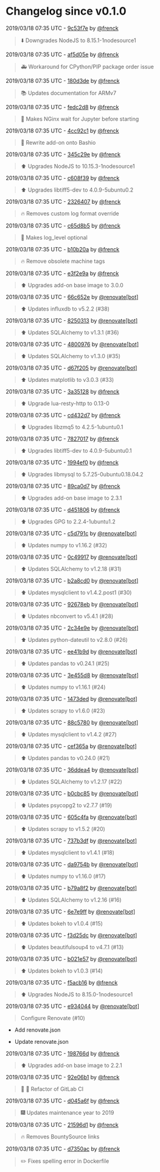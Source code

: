 # Changelog since v0.1.0

2019/03/18 07:35 UTC - [9c53f7e](https://github.com/hassio-addons/addon-jupyterlab-lite/commit/9c53f7e9107cff1f0d7ca98e396768b439811363) by [@frenck](https://github.com/frenck)
> :arrow_down: Downgrades NodeJS to 8.15.1-1nodesource1 

2019/03/18 07:35 UTC - [af5d05e](https://github.com/hassio-addons/addon-jupyterlab-lite/commit/af5d05e26c4b9dcc8849adbe00f4156047329cff) by [@frenck](https://github.com/frenck)
> :ambulance: Workaround for CPython/PIP package order issue 

2019/03/18 07:35 UTC - [180d3de](https://github.com/hassio-addons/addon-jupyterlab-lite/commit/180d3de85b700e168fe90092be96eaac71470cf6) by [@frenck](https://github.com/frenck)
> :books: Updates documentation for ARMv7 

2019/03/18 07:35 UTC - [fedc2d8](https://github.com/hassio-addons/addon-jupyterlab-lite/commit/fedc2d8db53322169c1b6081d1c5bf66853ad9b4) by [@frenck](https://github.com/frenck)
> :hammer: Makes NGinx wait for Jupyter before starting 

2019/03/18 07:35 UTC - [4cc92c1](https://github.com/hassio-addons/addon-jupyterlab-lite/commit/4cc92c1dab5abde58968ca186865f20b5b0d5aa5) by [@frenck](https://github.com/frenck)
> :hammer: Rewrite add-on onto Bashio 

2019/03/18 07:35 UTC - [345c29e](https://github.com/hassio-addons/addon-jupyterlab-lite/commit/345c29e0b47c8c68df6c61919685c78a13e062a0) by [@frenck](https://github.com/frenck)
> :arrow_up: Upgrades NodeJS to 10.15.3-1nodesource1 

2019/03/18 07:35 UTC - [c608f39](https://github.com/hassio-addons/addon-jupyterlab-lite/commit/c608f39e9ba1074ce3f0d21f5e11e516552d24e6) by [@frenck](https://github.com/frenck)
> :arrow_up: Upgrades libtiff5-dev to 4.0.9-5ubuntu0.2 

2019/03/18 07:35 UTC - [2326407](https://github.com/hassio-addons/addon-jupyterlab-lite/commit/232640756c160113692261d024d000bb37629e81) by [@frenck](https://github.com/frenck)
> :fire: Removes custom log format override 

2019/03/18 07:35 UTC - [c65d8b5](https://github.com/hassio-addons/addon-jupyterlab-lite/commit/c65d8b508d1a62a4cc0fed1c7a963d6c3e33e373) by [@frenck](https://github.com/frenck)
> :hammer: Makes log_level optional 

2019/03/18 07:35 UTC - [b10b20a](https://github.com/hassio-addons/addon-jupyterlab-lite/commit/b10b20a69569b15ad7adaa26c27f861adc0c6e17) by [@frenck](https://github.com/frenck)
> :fire: Remove obsolete machine tags 

2019/03/18 07:35 UTC - [e3f2e9a](https://github.com/hassio-addons/addon-jupyterlab-lite/commit/e3f2e9a7dca3ac5799da439728723656ff628894) by [@frenck](https://github.com/frenck)
> :arrow_up: Upgrades add-on base image to 3.0.0 

2019/03/18 07:35 UTC - [66c652e](https://github.com/hassio-addons/addon-jupyterlab-lite/commit/66c652e4ee771736317feb1a19e1853696d3669d) by [@renovate[bot]](https://github.com/apps/renovate)
> :arrow_up: Updates influxdb to v5.2.2 (#38) 

2019/03/18 07:35 UTC - [8250313](https://github.com/hassio-addons/addon-jupyterlab-lite/commit/8250313e542f04da746941124104de6d527e2e75) by [@renovate[bot]](https://github.com/apps/renovate)
> :arrow_up: Updates SQLAlchemy to v1.3.1 (#36) 

2019/03/18 07:35 UTC - [4800976](https://github.com/hassio-addons/addon-jupyterlab-lite/commit/48009768b59524f57ef84d3b9f19c2086d0d72c8) by [@renovate[bot]](https://github.com/apps/renovate)
> :arrow_up: Updates SQLAlchemy to v1.3.0 (#35) 

2019/03/18 07:35 UTC - [d67f205](https://github.com/hassio-addons/addon-jupyterlab-lite/commit/d67f20536a1c33370014eee7f7a9b4ac77aa28bf) by [@renovate[bot]](https://github.com/apps/renovate)
> :arrow_up: Updates matplotlib to v3.0.3 (#33) 

2019/03/18 07:35 UTC - [3a35128](https://github.com/hassio-addons/addon-jupyterlab-lite/commit/3a35128d3c516e7f7e06e6f472c12a6269521f37) by [@frenck](https://github.com/frenck)
> :arrow_up: Upgrade lua-resty-http to 0.13-0 

2019/03/18 07:35 UTC - [cd432d7](https://github.com/hassio-addons/addon-jupyterlab-lite/commit/cd432d75d28a5e4ba0574a60a271b12af91b96aa) by [@frenck](https://github.com/frenck)
> :arrow_up: Upgrades libzmq5 to 4.2.5-1ubuntu0.1 

2019/03/18 07:35 UTC - [7827017](https://github.com/hassio-addons/addon-jupyterlab-lite/commit/7827017e65483b8319ffba1f376d2987119046c3) by [@frenck](https://github.com/frenck)
> :arrow_up: Upgrades libtiff5-dev to 4.0.9-5ubuntu0.1 

2019/03/18 07:35 UTC - [1994ef0](https://github.com/hassio-addons/addon-jupyterlab-lite/commit/1994ef020cf171073abed994bfee88b3b2b6c832) by [@frenck](https://github.com/frenck)
> :arrow_up: Upgrades libmysql to 5.7.25-0ubuntu0.18.04.2 

2019/03/18 07:35 UTC - [89ca0d7](https://github.com/hassio-addons/addon-jupyterlab-lite/commit/89ca0d771896c04597990d0906dec332697edb74) by [@frenck](https://github.com/frenck)
> :arrow_up: Upgrades add-on base image to 2.3.1 

2019/03/18 07:35 UTC - [d451806](https://github.com/hassio-addons/addon-jupyterlab-lite/commit/d4518066af7d142e3d862b1965d0fe62943fbe1a) by [@frenck](https://github.com/frenck)
> :arrow_up: Upgrades GPG to 2.2.4-1ubuntu1.2 

2019/03/18 07:35 UTC - [c5d791c](https://github.com/hassio-addons/addon-jupyterlab-lite/commit/c5d791c78de82ee91642884fa26a2189ca8ce7a5) by [@renovate[bot]](https://github.com/apps/renovate)
> :arrow_up: Updates numpy to v1.16.2 (#32) 

2019/03/18 07:35 UTC - [0c49917](https://github.com/hassio-addons/addon-jupyterlab-lite/commit/0c499172d41108a6cdab0f5f758b9703a52ab713) by [@renovate[bot]](https://github.com/apps/renovate)
> :arrow_up: Updates SQLAlchemy to v1.2.18 (#31) 

2019/03/18 07:35 UTC - [b2a8cd0](https://github.com/hassio-addons/addon-jupyterlab-lite/commit/b2a8cd02d3b8fda4fcdf7fe7ab6e7d9eb87b29b0) by [@renovate[bot]](https://github.com/apps/renovate)
> :arrow_up: Updates mysqlclient to v1.4.2.post1 (#30) 

2019/03/18 07:35 UTC - [92678eb](https://github.com/hassio-addons/addon-jupyterlab-lite/commit/92678ebbcb20a622a63612ad9b9126fed854b23c) by [@renovate[bot]](https://github.com/apps/renovate)
> :arrow_up: Updates nbconvert to v5.4.1 (#28) 

2019/03/18 07:35 UTC - [2c34e9e](https://github.com/hassio-addons/addon-jupyterlab-lite/commit/2c34e9e108b7bfc2726782a488e540d9cd448827) by [@renovate[bot]](https://github.com/apps/renovate)
> :arrow_up: Updates python-dateutil to v2.8.0 (#26) 

2019/03/18 07:35 UTC - [ee41b9d](https://github.com/hassio-addons/addon-jupyterlab-lite/commit/ee41b9d50ff195216f0ea50fc1363c155224e74c) by [@renovate[bot]](https://github.com/apps/renovate)
> :arrow_up: Updates pandas to v0.24.1 (#25) 

2019/03/18 07:35 UTC - [3e455d8](https://github.com/hassio-addons/addon-jupyterlab-lite/commit/3e455d87efb35a597e6c2d9deb0344a8a34f6306) by [@renovate[bot]](https://github.com/apps/renovate)
> :arrow_up: Updates numpy to v1.16.1 (#24) 

2019/03/18 07:35 UTC - [1473ded](https://github.com/hassio-addons/addon-jupyterlab-lite/commit/1473ded12dc0a485a2343f42313a0ca0029e7747) by [@renovate[bot]](https://github.com/apps/renovate)
> :arrow_up: Updates scrapy to v1.6.0 (#23) 

2019/03/18 07:35 UTC - [88c5780](https://github.com/hassio-addons/addon-jupyterlab-lite/commit/88c5780f5f6d3b0c825aa0827a47906aea9c6dde) by [@renovate[bot]](https://github.com/apps/renovate)
> :arrow_up: Updates mysqlclient to v1.4.2 (#27) 

2019/03/18 07:35 UTC - [cef365a](https://github.com/hassio-addons/addon-jupyterlab-lite/commit/cef365a572f99c94b2a94aaff50c4581b028eb08) by [@renovate[bot]](https://github.com/apps/renovate)
> :arrow_up: Updates pandas to v0.24.0 (#21) 

2019/03/18 07:35 UTC - [36ddea4](https://github.com/hassio-addons/addon-jupyterlab-lite/commit/36ddea4e19ea7fdd7cd0348ad5db0de0db657318) by [@renovate[bot]](https://github.com/apps/renovate)
> :arrow_up: Updates SQLAlchemy to v1.2.17 (#22) 

2019/03/18 07:35 UTC - [b0cbc85](https://github.com/hassio-addons/addon-jupyterlab-lite/commit/b0cbc85d35eada763c83f116cf458e2c878ca045) by [@renovate[bot]](https://github.com/apps/renovate)
> :arrow_up: Updates psycopg2 to v2.7.7 (#19) 

2019/03/18 07:35 UTC - [605c4fa](https://github.com/hassio-addons/addon-jupyterlab-lite/commit/605c4fa28ff90857946d1aaa87a831fff1a3da24) by [@renovate[bot]](https://github.com/apps/renovate)
> :arrow_up: Updates scrapy to v1.5.2 (#20) 

2019/03/18 07:35 UTC - [737b3df](https://github.com/hassio-addons/addon-jupyterlab-lite/commit/737b3dfbb9f7211b7a1373adca4e9ca40f0df779) by [@renovate[bot]](https://github.com/apps/renovate)
> :arrow_up: Updates mysqlclient to v1.4.1 (#18) 

2019/03/18 07:35 UTC - [da9754b](https://github.com/hassio-addons/addon-jupyterlab-lite/commit/da9754be467279fcdd86d97a5184296369fa415a) by [@renovate[bot]](https://github.com/apps/renovate)
> :arrow_up: Updates numpy to v1.16.0 (#17) 

2019/03/18 07:35 UTC - [b79a8f2](https://github.com/hassio-addons/addon-jupyterlab-lite/commit/b79a8f2a098ee1f966b3a306749aa90dcfd69970) by [@renovate[bot]](https://github.com/apps/renovate)
> :arrow_up: Updates SQLAlchemy to v1.2.16 (#16) 

2019/03/18 07:35 UTC - [6e7e9ff](https://github.com/hassio-addons/addon-jupyterlab-lite/commit/6e7e9ff6472d46dd9e80a04bb17ddcc03ec5a33a) by [@renovate[bot]](https://github.com/apps/renovate)
> :arrow_up: Updates bokeh to v1.0.4 (#15) 

2019/03/18 07:35 UTC - [f3d25dc](https://github.com/hassio-addons/addon-jupyterlab-lite/commit/f3d25dcd73665539bde888584662447cb3d180a4) by [@renovate[bot]](https://github.com/apps/renovate)
> :arrow_up: Updates beautifulsoup4 to v4.7.1 (#13) 

2019/03/18 07:35 UTC - [b021e57](https://github.com/hassio-addons/addon-jupyterlab-lite/commit/b021e5707504e097f2b8217147fd2d656400554b) by [@renovate[bot]](https://github.com/apps/renovate)
> :arrow_up: Updates bokeh to v1.0.3 (#14) 

2019/03/18 07:35 UTC - [f5acb16](https://github.com/hassio-addons/addon-jupyterlab-lite/commit/f5acb169e64486eb96dc1cd5320c08f5964fa657) by [@frenck](https://github.com/frenck)
> :arrow_up: Upgrades NodeJS to 8.15.0-1nodesource1 

2019/03/18 07:35 UTC - [e934044](https://github.com/hassio-addons/addon-jupyterlab-lite/commit/e934044da7941d4fe03abdf08303bcb140b65d07) by [@renovate[bot]](https://github.com/apps/renovate)
> Configure Renovate (#10)

* Add renovate.json

* Update renovate.json 

2019/03/18 07:35 UTC - [198766d](https://github.com/hassio-addons/addon-jupyterlab-lite/commit/198766d43f09d62a30d5b6c38457efedc10d1537) by [@frenck](https://github.com/frenck)
> :arrow_up: Upgrades add-on base image to 2.2.1 

2019/03/18 07:35 UTC - [92e06b1](https://github.com/hassio-addons/addon-jupyterlab-lite/commit/92e06b12b412c946a7da044fa9597533af79367f) by [@frenck](https://github.com/frenck)
> :tractor: :rocket: Refactor of GitLab CI 

2019/03/18 07:35 UTC - [d045a6f](https://github.com/hassio-addons/addon-jupyterlab-lite/commit/d045a6fe5f2120742cb928eec4112651dcb0dad1) by [@frenck](https://github.com/frenck)
> :fireworks: Updates maintenance year to 2019 

2019/03/18 07:35 UTC - [21596d1](https://github.com/hassio-addons/addon-jupyterlab-lite/commit/21596d1a32687ea2aba8078e0e2fcd98a2f3cfae) by [@frenck](https://github.com/frenck)
> :fire: Removes BountySource links 

2019/03/18 07:35 UTC - [d7350ac](https://github.com/hassio-addons/addon-jupyterlab-lite/commit/d7350acae00ff1bc80dc479b88aa71fa1ece0584) by [@frenck](https://github.com/frenck)
> :pencil2: Fixes spelling error in Dockerfile 

